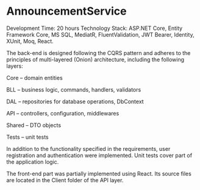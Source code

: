 # AnnouncementService
Development Time: 20 hours
Technology Stack: ASP.NET Core, Entity Framework Core, MS SQL, MediatR, FluentValidation, JWT Bearer, Identity, XUnit, Moq, React.

The back-end is designed following the CQRS pattern and adheres to the principles of multi-layered (Onion) architecture, including the following layers:

Core – domain entities

BLL – business logic, commands, handlers, validators

DAL – repositories for database operations, DbContext

API – controllers, configuration, middlewares

Shared – DTO objects

Tests – unit tests

In addition to the functionality specified in the requirements, user registration and authentication were implemented. Unit tests cover part of the application logic.

The front-end part was partially implemented using React. Its source files are located in the Client folder of the API layer.
